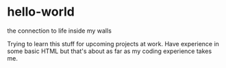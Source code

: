 # hello-world

the connection to life inside my walls

Trying to learn this stuff for upcoming projects at work.
Have experience in some basic HTML but that's about as far as my coding experience takes me.
